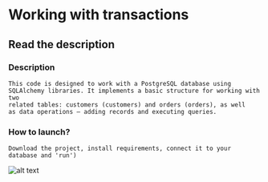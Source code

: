 # Working with transactions

## Read the description

### Description 
    This code is designed to work with a PostgreSQL database using 
    SQLAlchemy libraries. It implements a basic structure for working with two 
    related tables: customers (customers) and orders (orders), as well
    as data operations — adding records and executing queries.

### How to launch?
    Download the project, install requirements, connect it to your database and 'run')

![alt text](https://avatars.mds.yandex.net/i?id=153aff355112b80ba19010cf776a9d6988d0e3fb-5646972-images-thumbs&n=13)